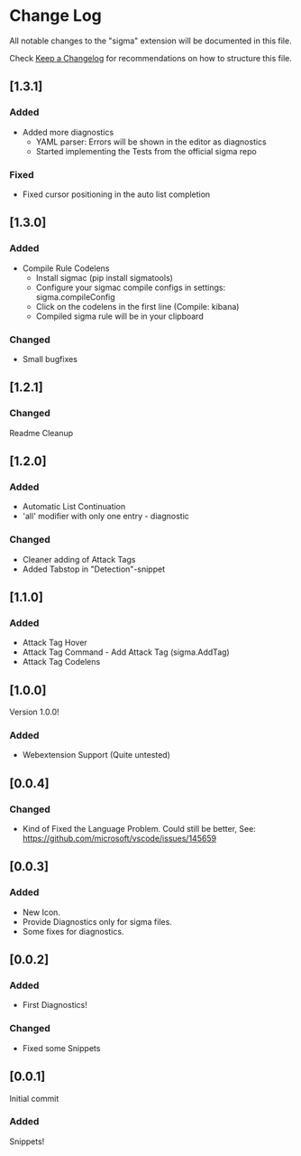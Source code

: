 # Change Log

All notable changes to the "sigma" extension will be documented in this file.

Check [Keep a Changelog](http://keepachangelog.com/) for recommendations on how to structure this file.
## [1.3.1]
### Added
- Added more diagnostics
  - YAML parser: Errors will be shown in the editor as diagnostics
  - Started implementing the Tests from the official sigma repo

### Fixed
- Fixed cursor positioning in the auto list completion
## [1.3.0]
### Added
- Compile Rule Codelens
  - Install sigmac (pip install sigmatools)
  - Configure your sigmac compile configs in settings: sigma.compileConfig
  - Click on the codelens in the first line (Compile: kibana)
  - Compiled sigma rule will be in your clipboard

### Changed
- Small bugfixes
## [1.2.1]
### Changed
Readme Cleanup

## [1.2.0]
### Added
- Automatic List Continuation
- 'all' modifier with only one entry - diagnostic

### Changed
- Cleaner adding of Attack Tags
- Added Tabstop in "Detection"-snippet

## [1.1.0]
### Added
- Attack Tag Hover
- Attack Tag Command - Add Attack Tag (sigma.AddTag)
- Attack Tag Codelens

## [1.0.0]
Version 1.0.0!
### Added
- Webextension Support (Quite untested)
## [0.0.4]
### Changed
- Kind of Fixed the Language Problem. Could still be better, See: https://github.com/microsoft/vscode/issues/145659

## [0.0.3]
### Added
- New Icon.
- Provide Diagnostics only for sigma files.
- Some fixes for diagnostics.

## [0.0.2]
### Added
- First Diagnostics!
### Changed
- Fixed some Snippets

## [0.0.1]
Initial commit
### Added
Snippets!